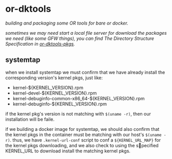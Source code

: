 # or-dktools

*building and packaging some OR tools for bare or docker.*

*sometimes we may need start a local file server for download the packages we need (like some GFW things), 
you can find The Directory Structure Specification in [or-dktools-pkgs](https://github.com/idevz/or-dktools-pkgs).*

## systemtap

when we install systemtap we must confirm that we have already install the corresponding version's kernel pkgs,
just like:

* kernel-${KERNEL_VERSION}.rpm
* kernel-devel-${KERNEL_VERSION}.rpm
* kernel-debuginfo-common-x86_64-${KERNEL_VERSION}.rpm
* kernel-debuginfo-${KERNEL_VERSION}.rpm

if the kernel pkg's version is not matching with `$(uname -r)`, then our installation will be faile.

if we building a docker image for systemtap, we should also confirm that the kernel pkgs in the container 
must be matching with our host's `$(uname -r)`.
thus, we have `.kernel-url-conf` script to conf a `${KERNEL_URL_MAP}` for the kernel pkgs downloading,
and we also check to using the specified KERNEL_URL to download install the matching kernel pkgs.
